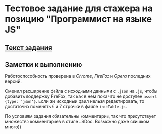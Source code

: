 # Тестовое задание для стажера на позицию "Программист на языке JS"

## [Текст задания](https://github.com/AVor0n/infoTech/blob/master/docs/task.md)

## Заметки к выполнению

Работоспособность проверена в _Chrome_, _FireFox_ и _Opera_ последних версий.

Сменил расширение файла с исходными данными с `.json` на `.js`, чтобы добавить поддержку FireFox, так как в нем пока что не доступен `assert {type: 'json'}`. Если же исходный файл нельзя редактировать, то достаточно поменять 6 и 7 строчки в файле `initTable.js`.

По условиям задания обязательны комментарии, так что присутствует множество комментариев в стиле JSDoc.
Возможно даже слишком много))
